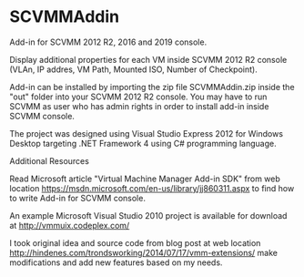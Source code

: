 # SCVMMAddin
Add-in for SCVMM 2012 R2, 2016 and 2019 console.

Display additional properties for each VM inside SCVMM 2012 R2 console (VLAn, IP addres, VM Path, Mounted ISO, Number of Checkpoint).

Add-in can be installed by importing the zip file SCVMMAddin.zip inside the "out" folder into your SCVMM 2012 R2 console. You may have to run SCVMM as user who has admin rights in order to install add-in inside SCVMM console.

The project was designed using Visual Studio Express 2012 for Windows Desktop targeting .NET Framework 4 using C# programming language.

Additional Resources

Read Microsoft article "Virtual Machine Manager Add-in SDK" from web location https://msdn.microsoft.com/en-us/library/jj860311.aspx to find how to write Add-in for SCVMM console.

An example Microsoft Visual Studio 2010 project is available for download at http://vmmuix.codeplex.com/

I took original idea and source code from blog post at web location http://hindenes.com/trondsworking/2014/07/17/vmm-extensions/ 
make modifications and add new features based on my needs.
